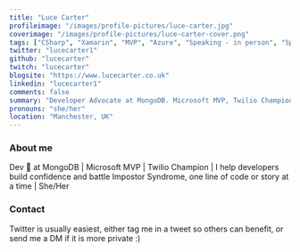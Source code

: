 ```yaml
---
title: "Luce Carter"
profileimage: "/images/profile-pictures/luce-carter.jpg"
coverimage: "/images/profile-pictures/luce-carter-cover.png"
tags: ["CSharp", "Xamarin", "MVP", "Azure", "Speaking - in person", "Speaking - virtual"]
twitter: "lucecarter1"
github: "lucecarter"
twitch: "lucecarter"
blogsite: "https://www.lucecarter.co.uk"
linkedin: "lucecarter1"
comments: false
summary: "Developer Advocate at MongoDB. Microsoft MVP, Twilio Champion and battler of Imposter Syndrome."
pronouns: "she/her"
location: "Manchester, UK"
---
```



### About me
Dev 🥑 at MongoDB | Microsoft MVP | Twilio Champion | I help developers build confidence and battle Impostor Syndrome, one line of code or story at a time | She/Her

### Contact

Twitter is usually easiest, either tag me in a tweet so others can benefit, or send me a DM if it is more private :)
